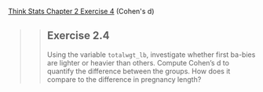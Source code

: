 
[Think Stats Chapter 2 Exercise 4](http://greenteapress.com/thinkstats2/html/thinkstats2003.html#toc24) (Cohen's d)

>> ## Exercise 2.4  
>> Using the variable `totalwgt_lb`, investigate whether first ba-bies are lighter or heavier than others. Compute Cohen’s d to quantify the difference between the groups. How does it compare to the difference in pregnancy length?
